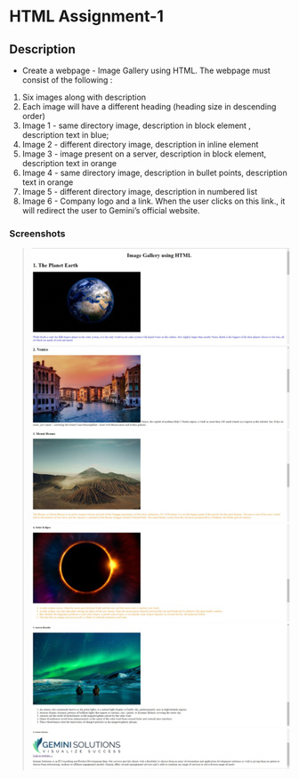 # HTML Assignment-1

## Description

* Create a webpage - Image Gallery using HTML. The webpage must consist of the following :

1. Six images along with description
2. Each image will have a different heading (heading size in descending order)
3. Image 1 - same directory image, description in block element , description text in blue;
4. Image 2 - different directory image, description in inline element
5. Image 3 - image present on a server, description in block element, description text in orange
6. Image 4 - same directory image, description in bullet points, description text in orange
7. Image 5 - different directory image, description in numbered list
8. Image 6 - Company logo and a link. When the user clicks on this link., it will redirect the user to Gemini’s official website. 

### Screenshots

> ![Image](./Output/img1.jpeg)
> ![Image](./Output/img2.jpeg)
> ![Image](./Output/img3.jpeg)
> ![Image](./Output/img4.jpeg)
> ![Image](./Output/img5.jpeg)
> ![Image](./Output/img6.jpeg)

